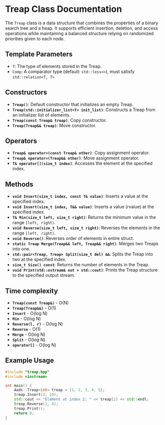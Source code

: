 # Treap Class Documentation

The `Treap` class is a data structure that combines the properties of a binary search tree and a heap. It supports efficient insertion, deletion, and access operations while maintaining a balanced structure relying on randomized priorities given to each node.

## Template Parameters
- `T`: The type of elements stored in the Treap.
- `Comp`: A comparator type (default: `std::less<>`), must satisfy `std::relation<T, T>`

## Constructors
- **`Treap()`**: Default constructor that initializes an empty Treap.
- **`Treap(std::initializer_list<T> init_list)`**: Constructs a Treap from an initializer list of elements.
- **`Treap(const Treap& treap)`**: Copy constructor.
- **`Treap(Treap&& treap)`**: Move constructor.

## Operators
- **`Treap& operator=(const Treap& other)`**: Copy assignment operator.
- **`Treap& operator=(Treap&& other)`**: Move assignment operator.
- **`T& operator[](size_t index)`**: Accesses the element at the specified index.

## Methods
- **`void Insert(size_t index, const T& value)`**: Inserts a value at the specified index.
- **`void Insert(size_t index, T&& value)`**: Inserts a value (rvalue) at the specified index.
- **`T& Min(size_t left, size_t right)`**: Returns the minimum value in the range `[left, right)`.
- **`void Reverse(size_t left, size_t right)`**: Reverses the elements in the range `[left, right)`.
- **`void Reverse()`**: Reverses order of elements in entire struct.
- **`static Treap Merge(Treap&& left, Treap&& right)`**: Merges two Treaps into one.
- **`std::pair<Treap, Treap> Split(size_t del) &&`**: Splits the Treap into two at the specified index.
- **`size_t Size() const`**: Returns the number of elements in the Treap.
- **`void Print(std::ostream& out = std::cout)`**: Prints the Treap structure to the specified output stream.

## Time complexity

- **`Treap(const Treap&)`** - O(N)
- **`Treap(Treap&&)`** - O(1)
- **`Insert`** - O(log N)
- **`Min`** - O(log N)
- **`Reverse(l, r)`** - O(log N)
- **`Reverse`** - O(1)
- **`Merge`** - O(log N)
- **`Split`** - O(log N)
- **`operator[]`** - O(log N)

## Example Usage
```cpp
#include "treap.hpp"
#include <iostream>

int main() {
    Aads::Treap<int> treap = {1, 2, 3, 4, 5};
    treap.Insert(2, 10);
    std::cout << "Element at index 2: " << treap[2] << std::endl;
    treap.Reverse(1, 4);
    treap.Print();
    return 0;
}
```
